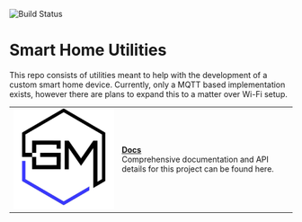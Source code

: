 ![Build Status](https://github.com/gregmolskow/SmartHomeUtils/actions/workflows/pages.yml/badge.svg)

# Smart Home Utilities

This repo consists of utilities meant to help with the development of a custom smart home device. Currently, only a MQTT based implementation exists, however there are plans to expand this to a matter over Wi-Fi setup.


|  |  |
|--------------|-------------|
| <img src="docs/_static/gm_logo.png" alt="GM Logo" width="400"/>   |  **[Docs](https://gregmolskow.github.io/SmartHomeUtils/)** <br> Comprehensive documentation and API details for this project can be found here.  |

